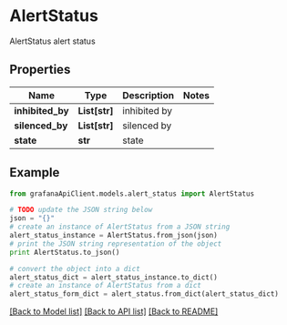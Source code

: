 # AlertStatus

AlertStatus alert status

## Properties
Name | Type | Description | Notes
------------ | ------------- | ------------- | -------------
**inhibited_by** | **List[str]** | inhibited by | 
**silenced_by** | **List[str]** | silenced by | 
**state** | **str** | state | 

## Example

```python
from grafanaApiClient.models.alert_status import AlertStatus

# TODO update the JSON string below
json = "{}"
# create an instance of AlertStatus from a JSON string
alert_status_instance = AlertStatus.from_json(json)
# print the JSON string representation of the object
print AlertStatus.to_json()

# convert the object into a dict
alert_status_dict = alert_status_instance.to_dict()
# create an instance of AlertStatus from a dict
alert_status_form_dict = alert_status.from_dict(alert_status_dict)
```
[[Back to Model list]](../README.md#documentation-for-models) [[Back to API list]](../README.md#documentation-for-api-endpoints) [[Back to README]](../README.md)


